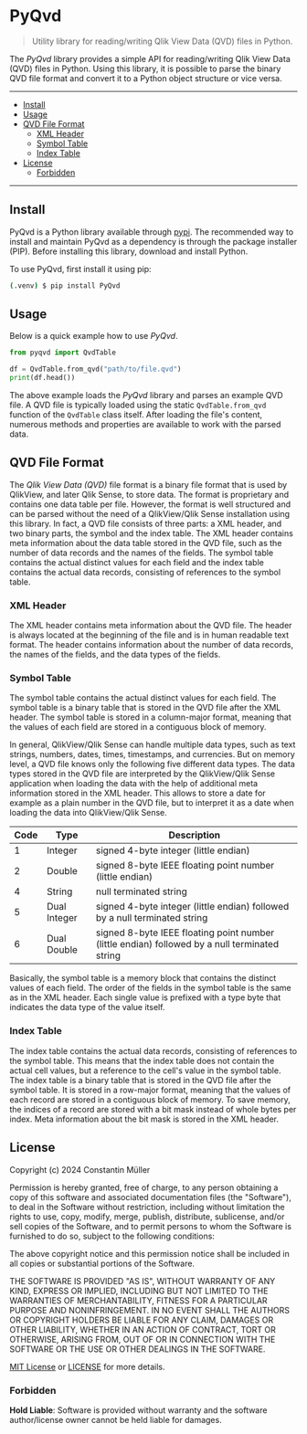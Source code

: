 # PyQvd

> Utility library for reading/writing Qlik View Data (QVD) files in Python.

The _PyQvd_ library provides a simple API for reading/writing Qlik View Data (QVD) files in Python.
Using this library, it is possible to parse the binary QVD file format and convert it to a Python object
structure or vice versa.

---

- [Install](#install)
- [Usage](#usage)
- [QVD File Format](#qvd-file-format)
  - [XML Header](#xml-header)
  - [Symbol Table](#symbol-table)
  - [Index Table](#index-table)
- [License](#license)
  - [Forbidden](#forbidden)

---

## Install

PyQvd is a Python library available through [pypi](https://pypi.org/). The recommended way to
install and maintain PyQvd as a dependency is through the package installer (PIP). Before
installing this library, download and install Python.

To use PyQvd, first install it using pip:

```bash
(.venv) $ pip install PyQvd
```

## Usage

Below is a quick example how to use _PyQvd_.

```python
from pyqvd import QvdTable

df = QvdTable.from_qvd("path/to/file.qvd")
print(df.head())
```

The above example loads the _PyQvd_ library and parses an example QVD file. A QVD file is typically
loaded using the static `QvdTable.from_qvd` function of the `QvdTable` class itself. After loading
the file's content, numerous methods and properties are available to work with the parsed data.

## QVD File Format

The *Qlik View Data (QVD)* file format is a binary file format that is used by QlikView, and
later Qlik Sense, to store data. The format is proprietary and contains one data table per file.
However, the format is well structured and can be parsed without the need of a QlikView/Qlik Sense
installation using this library. In fact, a QVD file consists of three parts: a XML header, and two
binary parts, the symbol and the index table. The XML header contains meta information about the
data table stored in the QVD file, such as the number of data records and the names of the fields.
The symbol table contains the actual distinct values for each field and the index table contains the
actual data records, consisting of references to the symbol table.

### XML Header

The XML header contains meta information about the QVD file. The header is always located at the beginning of the file and
is in human readable text format. The header contains information about the number of data records, the names of the fields,
and the data types of the fields.

### Symbol Table

The symbol table contains the actual distinct values for each field. The symbol table is a binary
table that is stored in the QVD file after the XML header. The symbol table is stored in a column-major
format, meaning that the values of each field are stored in a contiguous block of memory.

In general, QlikView/Qlik Sense can handle multiple data types, such as text strings, numbers, dates,
times, timestamps, and currencies. But on memory level, a QVD file knows only the following five
different data types. The data types stored in the QVD file are interpreted by the QlikView/Qlik Sense
application when loading the data with the help of additional meta information stored in the XML header.
This allows to store a date for example as a plain number in the QVD file, but to interpret it as a date
when loading the data into QlikView/Qlik Sense.

| Code | Type         | Description                                                                                   |
| ---- | ------------ | --------------------------------------------------------------------------------------------- |
| 1    | Integer      | signed 4-byte integer (little endian)                                                         |
| 2    | Double       | signed 8-byte IEEE floating point number (little endian)                                      |
| 4    | String       | null terminated string                                                                        |
| 5    | Dual Integer | signed 4-byte integer (little endian) followed by a null terminated string                    |
| 6    | Dual Double  | signed 8-byte IEEE floating point number (little endian) followed by a null terminated string |

Basically, the symbol table is a memory block that contains the distinct values of each field. The order
of the fields in the symbol table is the same as in the XML header. Each single value is prefixed with
a type byte that indicates the data type of the value itself.

### Index Table

The index table contains the actual data records, consisting of references to the symbol table. This means
that the index table does not contain the actual cell values, but a reference to the cell's value in the
symbol table. The index table is a binary table that is stored in the QVD file after the symbol table.
It is stored in a row-major format, meaning that the values of each record are stored in a contiguous block
of memory. To save memory, the indices of a record are stored with a bit mask instead of whole bytes per index.
Meta information about the bit mask is stored in the XML header.

## License

Copyright (c) 2024 Constantin Müller

Permission is hereby granted, free of charge, to any person obtaining a copy
of this software and associated documentation files (the "Software"), to deal
in the Software without restriction, including without limitation the rights
to use, copy, modify, merge, publish, distribute, sublicense, and/or sell
copies of the Software, and to permit persons to whom the Software is
furnished to do so, subject to the following conditions:

The above copyright notice and this permission notice shall be included in all
copies or substantial portions of the Software.

THE SOFTWARE IS PROVIDED "AS IS", WITHOUT WARRANTY OF ANY KIND, EXPRESS OR
IMPLIED, INCLUDING BUT NOT LIMITED TO THE WARRANTIES OF MERCHANTABILITY,
FITNESS FOR A PARTICULAR PURPOSE AND NONINFRINGEMENT. IN NO EVENT SHALL THE
AUTHORS OR COPYRIGHT HOLDERS BE LIABLE FOR ANY CLAIM, DAMAGES OR OTHER
LIABILITY, WHETHER IN AN ACTION OF CONTRACT, TORT OR OTHERWISE, ARISING FROM,
OUT OF OR IN CONNECTION WITH THE SOFTWARE OR THE USE OR OTHER DEALINGS IN THE
SOFTWARE.

[MIT License](https://opensource.org/licenses/MIT) or [LICENSE](LICENSE) for
more details.

### Forbidden

**Hold Liable**: Software is provided without warranty and the software
author/license owner cannot be held liable for damages.
